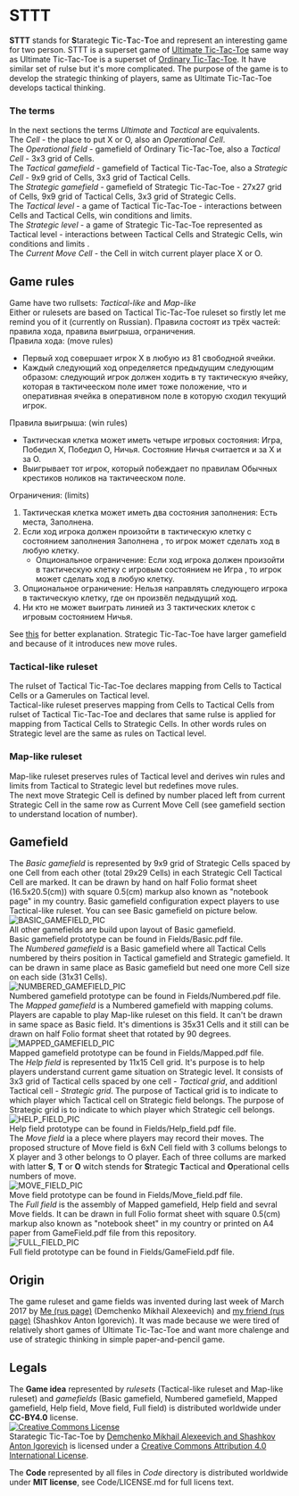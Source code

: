 ﻿# STTT
**STTT** stands for **S**tarategic **T**ic-**T**ac-**T**oe and represent an interesting game for two person.
STTT is a superset game of [Ultimate Tic-Tac-Toe](https://en.wikipedia.org/wiki/Ultimate_tic-tac-toe) same way as Ultimate Tic-Tac-Toe is a superset of [Ordinary Tic-Tac-Toe](https://en.wikipedia.org/wiki/Tic-tac-toe).
It have similar set of rulse but it's more complicated. The purpose of the game is to develop the strategic thinking of players, same as Ultimate Tic-Tac-Toe develops tactical thinking.  
### The terms
In the next sections the terms _Ultimate_ and _Tactical_ are equivalents.  
The _Cell_ - the place to put X or O, also an _Operational Cell_.  
The _Operational field_ - gamefield of Ordinary Tic-Tac-Toe, also a _Tactical Cell_ - 3x3 grid of Cells.  
The _Tactical gamefield_ - gamefield of Tactical Tic-Tac-Toe, also a _Strategic Cell_ - 9x9 grid of Cells, 3x3 grid of Tactical Cells.  
The _Strategic gamefield_ - gamefield of Strategic Tic-Tac-Toe - 27x27 grid of Cells, 9x9 grid of Tactical Cells, 3x3 grid of Strategic Cells.  
The _Tactical level_ - a game of Tactical Tic-Tac-Toe - interactions between Cells and Tactical Cells, win conditions and limits.  
The _Strategic level_ - a game of Strategic Tic-Tac-Toe represented as Tactical level - interactions between Tactical Cells and Strategic Cells, win conditions and limits .  
The _Current Move Cell_ - the Cell in witch current player place X or O.

## Game rules
Game have two rullsets: _Tactical-like_ and _Map-like_  
Either or rulesets are based on Tactical Tic-Tac-Toe ruleset so firstly let me remind you of it (currently on Russian).
Правила состоят из трёх частей: правила хода, правила выигрыша, ограничения.  
Правила хода: (move rules)
* Первый ход совершает игрок Х в любую из 81 свободной ячейки.
* Каждый следующий ход определяется предыдущим следующим образом: следующий игрок должен ходить в ту тактическую ячейку, которая в тактичееском поле имет тоже положение, что и оперативная ячейка в оперативном поле в которую сходил текущий игрок.  

Правила выигрыша:  (win rules)
* Тактическая клетка может иметь четыре игровых состояния: Игра, Победил Х, Победил О, Ничья. Состояние Ничья считается и за Х и за О.
* Выигрывает тот игрок, который побеждает по правилам Обычных крестиков ноликов на тактичееском поле.  

Ограничения:  (limits)
1. Тактическая клетка может иметь два состояния заполнения: Есть места, Заполнена.
2. Если ход игрока должен произойти в тактическую клетку с состоянием заполнения Заполнена , то игрок может сделать ход в любую клетку. 
    * Опциональное ограничение: Если ход игрока должен произойти в тактическую клетку с игровым состоянием не Игра , то игрок может сделать ход в любую клетку.
3. Опциональное ограничение: Нельзя направлять следующего игрока в тактическую клетку, где он произвёл педыдущий ход.
4. Ни кто не может выиграть линией из 3 тактических клеток с игровым состоянием Ничья.  

See [this](https://en.wikipedia.org/wiki/Ultimate_tic-tac-toe) for better explanation. Strategic Tic-Tac-Toe have larger gamefield and because of it introduces new move rules.
### Tactical-like ruleset
The rulset of Tactical Tic-Tac-Toe declares mapping from Cells to Tactical Cells or a Gamerules on Tactical level.  
Tactical-like ruleset preserves mapping from Cells to Tactical Cells from rulset of Tactical Tic-Tac-Toe and declares that same rulse is applied for mapping from Tactical Cells to Strategic Cells.
In other words rules on Strategic level are the same as rules on Tactical level.
### Map-like ruleset
Map-like ruleset preserves rules of Tactical level and derives win rules and limits from Tactical to Strategic level but redefines move rules.  
The next move Strategic Cell is defined by number placed left from current Strategic Cell in the same row as Current Move Cell (see gamefield section to understand location of number).

## Gamefield
The _Basic gamefield_ is represented by 9x9 grid of Strategic Cells spaced by one Cell from each other (total 29x29 Cells) in each Strategic Cell Tactical Cell are marked. It can be drawn by hand on half Folio format sheet (16.5x20.5(cm)) with square 0.5(cm) markup also known as "notebook page" in my country.
Basic gamefield configuration expect players to use Tactical-like ruleset.
You can see Basic gamefield on picture below.  
![BASIC_GAMEFIELD_PIC](./Pics/Basic.png?raw=true "Basic gamefield")  
All other gamefields are build upon layout of Basic gamefield.  
Basic gamefield prototype can be found in  Fields/Basic.pdf file.  
The _Numbered gamefield_ is a Basic gamefield where all Tactical Cells numbered by theirs position in Tactical gamefield and Strategic gamefield. It can be drawn in same place as Basic gamefield but need one more Cell size on each side (31x31 Cells).  
![NUMBERED_GAMEFIELD_PIC](./Pics/Numbered.png?raw=true "Numbered gamefield")  
Numbered gamefield prototype can be found in  Fields/Numbered.pdf file.  
The _Mapped gamefield_ is a Numbered gamefield with mapping colums. Players are capable to play Map-like ruleset on this field. It can't be drawn in same space as Basic field. It's dimentions is 35x31 Cells and it still can be drawn on half Folio format sheet that rotated by 90 degrees.  
![MAPPED_GAMEFIELD_PIC](./Pics/Mapped.png?raw=true "Mapped gamefield")  
Mapped gamefield prototype can be found in  Fields/Mapped.pdf file.  
The _Help field_ is represented by 11x15 Cell grid. It's purpose is to help players understand current game situation on Strategic level. It consists of 3x3 grid of Tactical cells spaced by one cell - _Tactical grid_, and additionl Tactical cell - _Strategic grid_. The purpose of Tactical grid is to indicate to which player which Tactical cell on Strategic field belongs. The purpose of Strategic grid is to indicate to which player which Strategic cell belongs.  
![HELP_FIELD_PIC](./Pics/Help_field.png?raw=true "Help field")  
Help field prototype can be found in  Fields/Help_field.pdf file.  
The _Move field_  ia a plece where players may record their moves. The proposed structure of Move field is 6xN Cell field with 3 collums belongs to X player and 3 other belongs to O player. Each of three collums are marked with latter **S**, **T** or **O** witch stends for **S**trategic **T**actical and **O**perational cells numbers of move.  
![MOVE_FIELD_PIC](./Pics/Move_field.png?raw=true "Move field")  
Move field prototype can be found in  Fields/Move_field.pdf file.  
The _Full field_ is the assembly of Mapped gamefield, Help field and sevral Move fields. It can be drawn in full Folio format sheet with square 0.5(cm) markup also known as "notebook sheet" in my country or printed on A4 paper from GameField.pdf file from this repository.  
![FULL_FIELD_PIC](./Pics/GameField.png?raw=true "Full field")  
Full field prototype can be found in  Fields/GameField.pdf file.  
## Origin
The game ruleset and game fields was invented during last week of March 2017 by [Me (rus page)](https://vk.com/id29240951) (Demchenko Mikhail Alexeevich) and [my friend (rus page)](https://vk.com/bern_mark) (Shashkov Anton Igorevich). It was made because we were tired of relatively short games of Ultimate Tic-Tac-Toe and want more chalenge and use of strategic thinking in simple paper-and-pencil game.  
## Legals
The **Game idea** represented by _rulesets_ (Tactical-like ruleset and Map-like ruleset) and _gamefields_ (Basic gamefield, Numbered gamefield, Mapped gamefield, Help field, Move field, Full field) is distributed worldwide under **CC-BY4.0** license.  
<a rel="license" href="http://creativecommons.org/licenses/by/4.0/"><img alt="Creative Commons License" style="border-width:0" src="https://i.creativecommons.org/l/by/4.0/88x31.png" /></a><br /><span xmlns:dct="http://purl.org/dc/terms/" property="dct:title">Starategic Tic-Tac-Toe</span> by <a xmlns:cc="http://creativecommons.org/ns#" href="https://github.com/echo-Mike/STTT" property="cc:attributionName" rel="cc:attributionURL">Demchenko Mikhail Alexeevich and Shashkov Anton Igorevich</a> is licensed under a <a rel="license" href="http://creativecommons.org/licenses/by/4.0/">Creative Commons Attribution 4.0 International License</a>.  
 
The **Code** represented by all files in _Code_ directory is distributed worldwide under **MIT license**, see Code/LICENSE.md for full licens text.